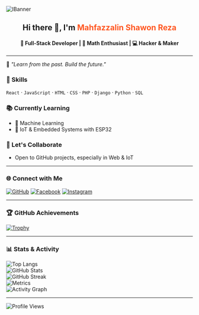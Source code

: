 ![IBanner](https://blogger.googleusercontent.com/img/b/R29vZ2xl/AVvXsEiudVALEGPkVb7midv4S90ZznwiIIryIxaMybTOdrJzz8jDna8P-1ogqEbhUhMFTNFliItJnIvcBgiZ4P_zSJzaDnrVn2Jq6Vk667aicBGegv1o9ho7GRyhXj64JFgAiCjCK5ieXf3oeR2hQMK87dHciLlTPSwMSiX-MabE5f6fYVwyqfpHGkRXAtkOKLiU/s2000/mahfazzalin's%20github%20banner.png)

<h2 align="center">Hi there 👋, I'm <span style="color:#ff5722">Mahfazzalin Shawon Reza</span></h2>
<h4 align="center">🚀 Full-Stack Developer | 🧠 Math Enthusiast | 💻 Hacker & Maker</h4>

---

🧠 _"Learn from the past. Build the future."_  

### 💼 Skills  
`React` · `JavaScript` · `HTML` · `CSS` · `PHP` · `Django` · `Python` · `SQL`

### 📚 Currently Learning
- 🤖 Machine Learning
- 📡 IoT & Embedded Systems with ESP32

### 🤝 Let's Collaborate
- Open to GitHub projects, especially in Web & IoT

---

### 🌐 Connect with Me  
[![GitHub](https://img.shields.io/badge/github-000?style=for-the-badge&logo=github&logoColor=white)](https://github.com/Mahfazzalin)
[![Facebook](https://img.shields.io/badge/facebook-1877F2?style=for-the-badge&logo=facebook&logoColor=white)](https://facebook.com/mahfazzalinsawon.raza)
[![Instagram](https://img.shields.io/badge/instagram-E4405F?style=for-the-badge&logo=instagram&logoColor=white)](https://instagram.com/mahfazzalin)

---

### 🏆 GitHub Achievements  
[![Trophy](https://github-profile-trophy.vercel.app/?username=Mahfazzalin&theme=onedark&title=MultiLanguage,Commit,Stars,Repositories,PullRequest)](https://github.com/ryo-ma/github-profile-trophy)

---

### 📊 Stats & Activity  
![Top Langs](https://github-readme-stats.vercel.app/api/top-langs/?username=Mahfazzalin&layout=compact&theme=tokyonight)  
![GitHub Stats](https://github-readme-stats.vercel.app/api?username=Mahfazzalin&show_icons=true&theme=tokyonight&count_private=true)  
![GitHub Streak](https://streak-stats.demolab.com/?user=Mahfazzalin&theme=tokyonight)  
![Metrics](https://metrics.lecoq.io/Mahfazzalin)  
![Activity Graph](https://github-readme-activity-graph.cyclic.app/graph?username=Mahfazzalin&theme=tokyo-night)

---

![Profile Views](https://gpvc.arturio.dev/Mahfazzalin)
